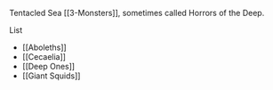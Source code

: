 Tentacled Sea [[3-Monsters]], sometimes called Horrors of the Deep.

List
- [[Aboleths]]
- [[Cecaelia]]
- [[Deep Ones]]
- [[Giant Squids]]

